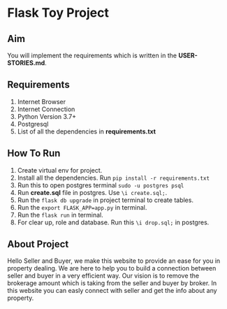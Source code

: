 # Flask Toy Project

## Aim
You will implement the requirements which is written in the **USER-STORIES.md**.

## Requirements
1. Internet Browser
2. Internet Connection
3. Python Version 3.7+
4. Postgresql
5. List of all the dependencies in **requirements.txt**

## How To Run
1. Create virtual env for project.
2. Install all the dependencies. Run `pip install -r requirements.txt`
3. Run this to open postgres terminal `sudo -u postgres psql`
4. Run **create.sql** file in postgres. Use `\i create.sql;`.
5. Run the `flask db upgrade` in project terminal to create tables.
6. Run the `export FLASK_APP=app.py` in terminal.
7. Run the `flask run` in terminal.
8. For clear up, role and database. Run this `\i drop.sql;` in postgres.

## About Project
Hello Seller and Buyer, we make this website to provide an ease for you in property dealing. We are here to help you to build a connection between seller and buyer in a very efficient way. Our vision is to remove the brokerage amount which is taking from the seller and buyer by broker. In this website you can easly connect with seller and get the info about any property.